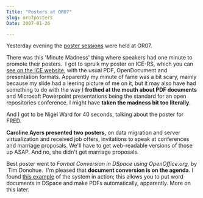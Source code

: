 ```yaml
---
Title: "Posters at OR07"
Slug: oro7posters
Date: 2007-01-26

---
```

<div>

Yesterday evening the [poster
sessions](http://openrepositories.org/program/posters) were held at
OR07.

There was this 'Minute Madness' thing where speakers had one minute to
promote their posters. <span class="spCh spCh0xa0"> </span>I got to
spruik my poster on ICE-RS, which you can [see on the ICE
website](http://ice.usq.edu.au/presentations/or07/ice-rs.htm), with the
usual PDF, OpenDocument and presentation formats. Apparently my minute
of fame was a bit scary, mainly because my slide had a leering picture
of me on it, but it may also have had something to do with the way I
**frothed at the mouth about PDF documents** and Microsoft Powerpoint
presentations being the standard for an open repositories conference. I
might have **taken the madness bit too literally**.

And I got to be Nigel Ward for 40 seconds, talking about the poster for
FRED.

**Caroline Ayers presented two posters,** on data migration and server
virtualization and received job offers, invitations to speak at
conferences and marriage proposals. We'll have to get web-readable
versions of those up ASAP. And no, she didn't get marriage proposals.

Best poster went to *Format Conversion in DSpace using OpenOffice.org,*
by <span class="spCh spCh0xa0"> </span>Tim Donohue. <span
class="spCh spCh0xa0"> </span>I'm pleased that **document conversion is
on the agenda**. I found [this
example](http://ideals.uiuc.edu/handle/2142/11) of the system in action;
this allows you to put word documents in DSpace and make PDFs
automatically, apparently. More on this later.

</div>
